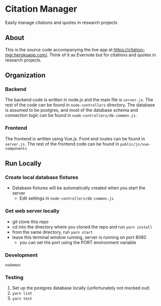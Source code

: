 Citation Manager
============

Easily manage citations and quotes in research projects

## About

This is the source code accompanying the live app at https://citation-mgr.herokuapp.com/.
Think of it as Evernote but for citations and quotes in research projects.

## Organization

### Backend

The backend code is written in node.js and the main file is `server.js`.
The rest of the code can be found in `node-controllers` directory.
The database is assumed to be postgres, and most of the database schema and connection logic can be found in `node-controllers/db-common.js`.

### Frontend

The frontend is written using Vue.js. Front end routes can be found in `server.js`.
The rest of the frontend code can be found in `public/js/vue-components`

## Run Locally

### Create local database fixtures

* Database fixtures will be automatically created when you start the server
  * Edit settings in `node-controllers/db-common.js`

### Get web server locally

* git clone this repo
* cd into the directory where you cloned the repo and run `yarn install`
* from the same directory, run `yarn start`
* leave this terminal window running, server is running on port 8080
  * you can set the port using the PORT environment variable

### Development

`nodemon`

### Testing

1. Set up the postgres database locally (unfortunately not mocked out)
2. `yarn lint`
3. `yarn test`
